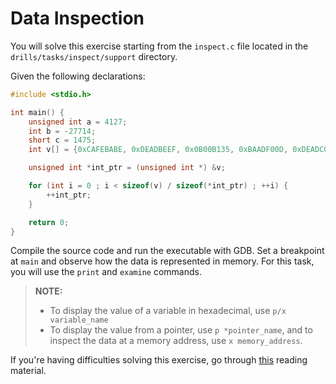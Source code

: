 # Data Inspection

You will solve this exercise starting from the `inspect.c` file located in the `drills/tasks/inspect/support` directory.

Given the following declarations:

```c
#include <stdio.h>

int main() {
    unsigned int a = 4127;
    int b = -27714;
    short c = 1475;
    int v[] = {0xCAFEBABE, 0xDEADBEEF, 0x0B00B135, 0xBAADF00D, 0xDEADC0DE};

    unsigned int *int_ptr = (unsigned int *) &v;

    for (int i = 0 ; i < sizeof(v) / sizeof(*int_ptr) ; ++i) {
        ++int_ptr;
    }

    return 0;
}
```

Compile the source code and run the executable with GDB.
Set a breakpoint at `main` and observe how the data is represented in memory.
For this task, you will use the `print` and `examine` commands.

> **NOTE:**
>
> - To display the value of a variable in hexadecimal, use `p/x variable_name`
> - To display the value from a pointer, use `p *pointer_name`, and to inspect the data at a memory address, use `x memory_address`.

If you're having difficulties solving this exercise, go through [this](../../../reading/introduction-to-GDB.md) reading material.
